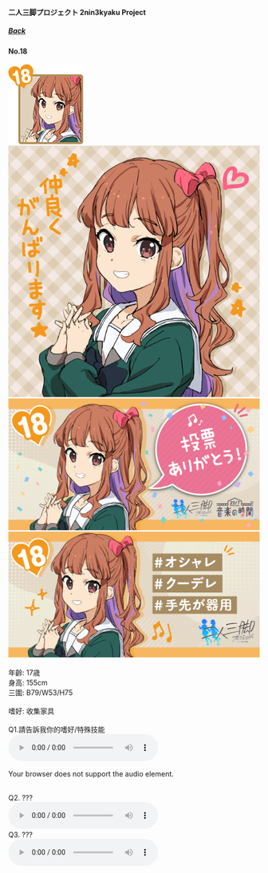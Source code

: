 #### 二人三脚プロジェクト 2nin3kyaku Project
##### [Back](2nin3kyaku_List.md)

#### No.18
<img src="../../../Img/Nanaon/2nin3kyaku/18/18_thumb.png"><br>
<img src="../../../Img/Nanaon/2nin3kyaku/18/18_main.png"><br>
<img src="../../../Img/Nanaon/2nin3kyaku/18/18_thanks.png"><br>
<img src="../../../Img/Nanaon/2nin3kyaku/18/18_desc.png"><br>
<br>
年齡: 17歳<br>
身高: 155cm<br>
三圍: B79/W53/H75<br>
<br>
嗜好: 收集家具<br>
<br>
Q1.請告訴我你的嗜好/特殊技能<br>
<audio controls="controls">
  <source type="audio/mp3" src="../../../Resources/2nin3kyaku/No18_voice_1.mp3"></source>
  <p>Your browser does not support the audio element.</p>
</audio><br>
Q2. ??? <br>
<audio controls="controls">
  <source type="audio/mp3" src="../../../Resources/2nin3kyaku/No18_voice_2.mp3"></source>
  <p>Your browser does not support the audio element.</p>
</audio><br>
Q3. ??? <br>
<audio controls="controls">
  <source type="audio/mp3" src="../../../Resources/2nin3kyaku/No18_voice_3.mp3"></source>
  <p>Your browser does not support the audio element.</p>
</audio><br>